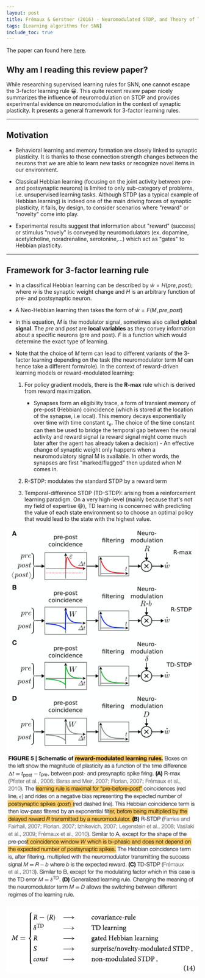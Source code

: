 ```yaml
---
layout: post
title: Frémaux & Gerstner (2016) - Neuromodulated STDP, and Theory of Three-Factor Learning Rules
tags: [Learning algorithms for SNN]
include_toc: true
---
```

The paper can found here [here](https://www.frontiersin.org/articles/10.3389/fncir.2015.00085/full).

## Why am I reading this review paper?
While researching supervised learning rules for SNN, one cannot escape the 3-factor learning rule 😀. This quite recent review paper nicely summarizes the influence of neuromodulation on STDP and provides experimental evidence on  neuromodulation in the context of synaptic plasticity. It presents a general framework for 3-factor learning rules.

---
## Motivation
- Behavioral learning and memory formation are closely linked to synaptic plasticity. It is thanks to those connection strength changes between the neurons that we are able to learn new tasks or  recognize novel items in our environment.
  
- Classical Hebbian learning (focusing on the joint activity between pre- and postsynaptic neurons) is limited to only sub-category of problems, i.e. unsupervised learning tasks. Although STDP (as a typical example of Hebbian learning) is indeed one of the main driving forces of synaptic plasticity, it fails, by design, to consider scenarios where "reward" or "novelty" come into play.
  
- Experimental results suggest that information about "reward" (success) or stimulus "novely" is conveyed by neuromodulators (ex. dopamine, acetylcholine, noradrenaline, serotonine,...) which act as "gates" to Hebbian plasticity. 

---
## Framework for 3-factor learning rule
- In a classifical Hebbian learning can be described by   $\dot w = H(pre,post)$; where $\dot w$ is the synaptic weight change and $H$ is an arbitrary function of pre- and postsynaptic neuron.
  
- A Neo-Hebbian learning then takes the form of   $\dot w = F(M, pre,post)$
  
- In this equation, $M$ is the modulator signal, sometimes also called **global signal**. The *pre* and *post* are **local variables** as they convey information about a specific neurons (pre and post). $F$ is a function which would determine the exact type of learning.

- Note that the choice of $M$ term can lead to different variants of the 3-factor learning depending on the task (the neuromodulator term $M$ can hence take a different form/role). In the context of reward-driven learning models or reward-modulated learning:
  1. For policy gradient models, there is the **R-max** rule which is derived from reward maximization. 
           
        - Synapses form an eligibility trace, a form of transient memory of pre-post (Hebbian) coincidence (which is stored at the location of the synapse, i.e local). This memory decays exponentially over time with time constant $\tau_e$. The choice of the time constant can then be used to bridge the temporal gap between the neural activity and reward signal (a reward signal might come much later after the agent has already taken a decision)
         - An effective change of synaptic weight only happens when a neuromodulatory signal M is available. In other words, the synapses are first "marked/flagged" then updated when M comes in.
          
  2. R-STDP: modulates the standard STDP by a reward term
  
  3. Temporal-difference STDP (TD-STDP): arising from a reinforcement learning paradigm. On a very high-level (mainly because that's not my field of expertise 😅), TD learning is concerned with predicting the value of each state environment so to choose an optimal policy that would lead to the state with the highest value.  
    
![reward_modulated_lr](/blog/figures/reward-modulated_lr.png)

![role_M](/blog/figures/role_M.png)


     
      


